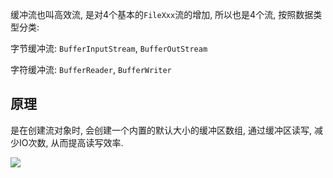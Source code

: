 缓冲流也叫高效流, 是对4个基本的`FileXxx`流的增加, 所以也是4个流, 按照数据类型分类:

字节缓冲流: `BufferInputStream`, `BufferOutStream`

字符缓冲流: `BufferReader`, `BufferWriter`

## 原理

是在创建流对象时, 会创建一个内置的默认大小的缓冲区数组, 通过缓冲区读写, 减少IO次数, 从而提高读写效率.



![](https://pic.superbed.cn/item/5e0d419f76085c3289553fe4.jpg)

